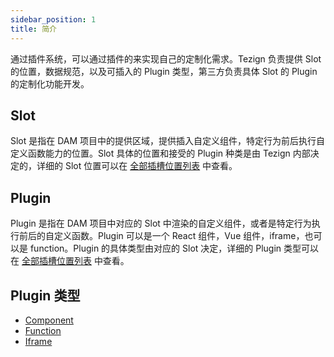 ```yaml
---
sidebar_position: 1
title: 简介
---
```


通过插件系统，可以通过插件的来实现自己的定制化需求。Tezign 负责提供 Slot 的位置，数据规范，以及可插入的 Plugin 类型，第三方负责具体 Slot 的 Plugin 的定制化功能开发。

## Slot

Slot 是指在 DAM 项目中的提供区域，提供插入自定义组件，特定行为前后执行自定义函数能力的位置。Slot 具体的位置和接受的 Plugin 种类是由 Tezign 内部决定的，详细的 Slot 位置可以在 [全部插槽位置列表](/docs/frontend/dam-plugin/slots) 中查看。

## Plugin

Plugin 是指在 DAM 项目中对应的 Slot 中渲染的自定义组件，或者是特定行为执行前后的自定义函数。Plugin 可以是一个 React 组件，Vue 组件，iframe，也可以是 function。Plugin 的具体类型由对应的 Slot 决定，详细的 Plugin 类型可以在 [全部插槽位置列表](/docs/frontend/dam-plugin/slots) 中查看。

## Plugin 类型

- [Component](/docs/frontend/dam-plugin/plugin-types/component-plugin)
- [Function](/docs/frontend/dam-plugin/plugin-types/function-plugin)
- [Iframe](/docs/frontend/dam-plugin/plugin-types/iframe-plugin)
